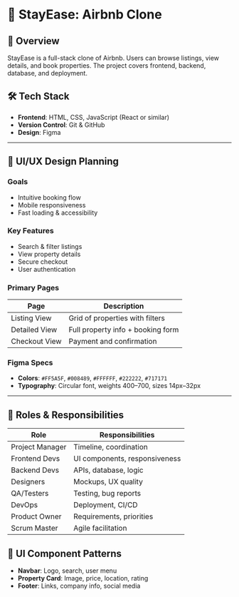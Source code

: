 # 🏡 StayEase: Airbnb Clone

## 📌 Overview
StayEase is a full-stack clone of Airbnb. Users can browse listings, view details, and book properties. The project covers frontend, backend, database, and deployment.

## 🛠 Tech Stack
- **Frontend**: HTML, CSS, JavaScript (React or similar)
- **Version Control**: Git & GitHub
- **Design**: Figma

---

## 🎨 UI/UX Design Planning

### Goals
- Intuitive booking flow  
- Mobile responsiveness  
- Fast loading & accessibility  

### Key Features
- Search & filter listings  
- View property details  
- Secure checkout  
- User authentication  

### Primary Pages

| Page                  | Description                                      |
|-----------------------|--------------------------------------------------|
| Listing View          | Grid of properties with filters                  |
| Detailed View         | Full property info + booking form                |
| Checkout View         | Payment and confirmation                         |

### Figma Specs
- **Colors**: `#FF5A5F`, `#008489`, `#FFFFFF`, `#222222`, `#717171`  
- **Typography**: Circular font, weights 400–700, sizes 14px–32px  

---

## 👥 Roles & Responsibilities

| Role              | Responsibilities                                  |
|-------------------|---------------------------------------------------|
| Project Manager    | Timeline, coordination                           |
| Frontend Devs      | UI components, responsiveness                    |
| Backend Devs       | APIs, database, logic                            |
| Designers          | Mockups, UX quality                              |
| QA/Testers         | Testing, bug reports                             |
| DevOps             | Deployment, CI/CD                                |
| Product Owner      | Requirements, priorities                         |
| Scrum Master       | Agile facilitation                               |


## 🧩 UI Component Patterns
- **Navbar**: Logo, search, user menu  
- **Property Card**: Image, price, location, rating  
- **Footer**: Links, company info, social media  

